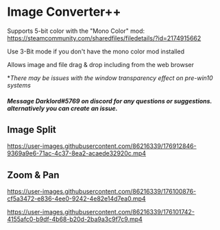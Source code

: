 # Image Converter++
Supports 5-bit color with the "Mono Color" mod: https://steamcommunity.com/sharedfiles/filedetails/?id=2174915662

Use 3-Bit mode if you don't have the mono color mod installed


Allows image and file drag & drop including from the web browser

**There may be issues with the window transparency effect on pre-win10 systems*

##### Message Darklord#5769 on discord for any questions or suggestions. alternatively you can create an issue.

## Image Split

https://user-images.githubusercontent.com/86216339/176912846-9369a9e6-71ac-4c37-8ea2-acaede32920c.mp4

## Zoom & Pan

https://user-images.githubusercontent.com/86216339/176100876-cf5a3472-e836-4ee0-9242-4e82e14d7ea0.mp4

https://user-images.githubusercontent.com/86216339/176101742-4155afc0-b9df-4b68-b20d-2ba9a3c9f7c9.mp4

